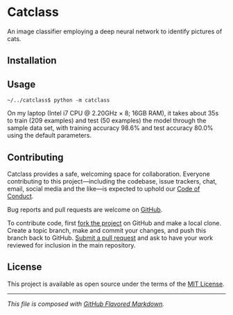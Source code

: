 # Catclass
An image classifier employing a deep neural network to identify pictures of
cats.

## Installation

## Usage
```(bash)
~/../catclass$ python -m catclass
```
On my laptop (Intel i7 CPU @ 2.20GHz × 8; 16GB RAM), it takes about 35s to train
(209 examples) and test (50 examples) the model through the sample data set, with
training accuracy 98.6% and test accuracy 80.0% using the default parameters.

## Contributing
Catclass provides a safe, welcoming space for collaboration. Everyone
contributing to this project—including the codebase, issue trackers, chat, email,
social media and the like—is expected to uphold our [Code of Conduct][coc].

Bug reports and pull requests are welcome on [GitHub][orig].

To contribute code, first [fork the project][fork] on GitHub and make a local
clone. Create a topic branch, make and commit your changes, and push this
branch back to GitHub. [Submit a pull request][pull] and ask to have your work
reviewed for inclusion in the main repository.

## License
This project is available as open source under the terms of the [MIT License][mit].

---
_This file is composed with [GitHub Flavored Markdown][gfm]._

[coc]:  https://github.com/petejh/catclass/blob/master/CODE_OF_CONDUCT.md
[fork]: https://help.github.co://help.github.com/en/github/getting-started-with-github/fork-a-repo
[gfm]:  https://github.github.com/gfm/
[orig]: https://github.com/petejh/catclass
[mit]:  https://github.com/petejh/catclass/blob/master/LICENSE.txt
[pull]: https://help.github.com/en/github/collaborating-with-issues-and-pull-requests/creating-a-pull-request-from-a-fork/
